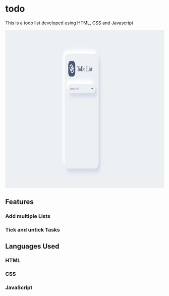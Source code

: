 # todo
This is a todo list developed using HTML, CSS and Javascript

<p>
<img src = "todo.png" height = "500" width = "1000"/>
</p>

## Features 

### Add multiple Lists
### Tick and untick Tasks


## Languages Used

### HTML
### CSS
### JavaScript
